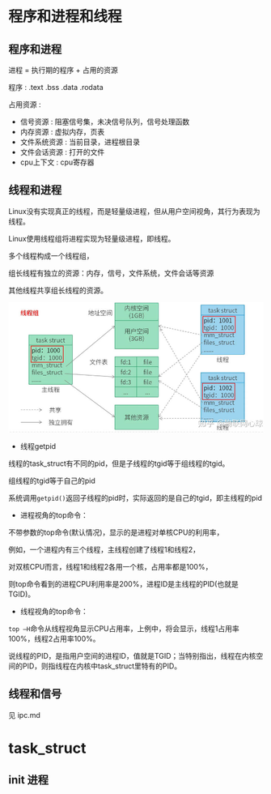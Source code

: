 # 程序和进程和线程

## 程序和进程

进程 = 执行期的程序 + 占用的资源

程序 : .text .bss .data .rodata

占用资源 : 
- 信号资源 : 阻塞信号集，未决信号队列，信号处理函数
- 内存资源 : 虚拟内存，页表
- 文件系统资源 : 当前目录，进程根目录
- 文件会话资源 : 打开的文件
- cpu上下文 : cpu寄存器


## 线程和进程

Linux没有实现真正的线程，而是轻量级进程，但从用户空间视角，其行为表现为线程。

Linux使用线程组将进程实现为轻量级进程，即线程。

多个线程构成一个线程组，

组长线程有独立的资源：内存，信号，文件系统，文件会话等资源

其他线程共享组长线程的资源。

![](./pic/6.jpg)

* 线程getpid

线程的task_struct有不同的pid，但是子线程的tgid等于组线程的tgid。

组线程的tgid等于自己的pid

系统调用`getpid()`返回子线程的pid时，实际返回的是自己的tgid，即主线程的pid

* 进程视角的top命令：

不带参数的top命令(默认情况)，显示的是进程对单核CPU的利用率，

例如，一个进程内有三个线程，主线程创建了线程1和线程2，

对双核CPU而言，线程1和线程2各用一个核，占用率都是100%，

则top命令看到的进程CPU利用率是200%，进程ID是主线程的PID(也就是TGID)。

* 线程视角的top命令：

`top –H`命令从线程视角显示CPU占用率，上例中，将会显示，线程1占用率100%，线程2占用率100%。

说线程的PID，是指用户空间的进程ID，值就是TGID；当特别指出，线程在内核空间的PID，则指线程在内核中task_struct里特有的PID。

## 线程和信号

见 ipc.md

# task_struct

## init 进程



